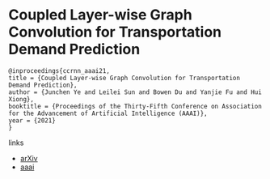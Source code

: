# Coupled Layer-wise Graph Convolution for Transportation Demand Prediction

```
@inproceedings{ccrnn_aaai21,
title = {Coupled Layer-wise Graph Convolution for Transportation Demand Prediction},
author = {Junchen Ye and Leilei Sun and Bowen Du and Yanjie Fu and Hui Xiong},
booktitle = {Proceedings of the Thirty-Fifth Conference on Association for the Advancement of Artificial Intelligence (AAAI)},
year = {2021}
}
```

links
- [arXiv](https://arxiv.org/abs/2012.08080)
- [aaai](https://www.aaai.org/AAAI21Papers/AAAI-2002.YeJ.pdf)

